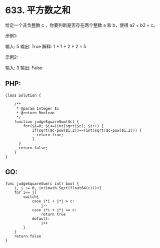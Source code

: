 # 633. 平方数之和
给定一个非负整数 c ，你要判断是否存在两个整数 a 和 b，使得 a2 + b2 = c。

示例1:

输入: 5
输出: True
解释: 1 * 1 + 2 * 2 = 5
 

示例2:

输入: 3
输出: False

## PHP:

```
class Solution {

    /**
     * @param Integer $c
     * @return Boolean
     */
    function judgeSquareSum($c) {
        for($i=0; $i<=(int)sqrt($c); $i++) {
            if(sqrt($c-pow($i,2))==(int)sqrt($c-pow($i,2))) {
              return true;
            }
      }
      return false;
    }
}
```

## GO:

```
func judgeSquareSum(c int) bool {
    i, j := 0, int(math.Sqrt(float64(c)))+1
    for i<= j{
        switch{
            case i*i + j*j > c:
                j--
            case i*i + j*j == c:
                return true
            default:
                i++
        }
    }
    return false   
}
```
